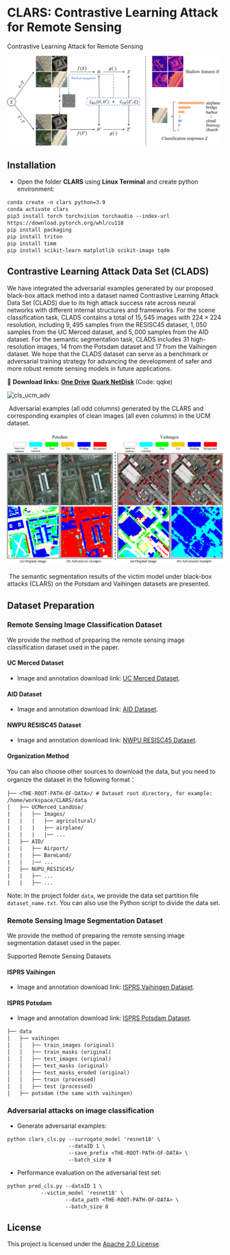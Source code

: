 # CLARS: Contrastive Learning Attack for Remote Sensing

Contrastive Learning Attack for Remote Sensing

![arch](./docs/arch.png)



## Installation

- Open the folder **CLARS** using **Linux Terminal** and create python environment:

```
conda create -n clars python=3.9
conda activate clars
pip3 install torch torchvision torchaudio --index-url https://download.pytorch.org/whl/cu118
pip install packaging
pip install triton
pip install timm
pip install scikit-learn matplotlib scikit-image tqdm
```

## Contrastive Learning Attack Data Set (CLADS)

We have integrated the adversarial examples generated by our proposed black-box attack method into a dataset named Contrastive Learning Attack Data Set (CLADS) due to its high attack success rate across neural networks with different internal structures and frameworks. For the scene classification task, CLADS contains a total of $15,545$ images with $224 \times 224$ resolution, including $9,495$ samples from the RESISC45 dataset, $1,050$ samples from the UC Merced dataset, and $5,000$ samples from the AID dataset. For the semantic segmentation task, CLADS includes $31$ high-resolution images, $14$ from the Potsdam dataset and $17$ from the Vaihingen dataset. We hope that the CLADS dataset can serve as a benchmark or adversarial training strategy for advancing the development of safer and more robust remote sensing models in future applications.

📡 **Download links:** **[One Drive](https://1drv.ms/u/c/81fe299a3e84798b/ERb8ooon6ZZPgWwB9T61dEEBVD5QI6LiSKEcv__KoWFQOQ?e=hoPNT7)**    **[Quark NetDisk](https://pan.quark.cn/s/9ad73b105951)** (Code: qqke)

![cls_ucm_adv](./docs/ucm_adv.png)

​	Adversarial examples (all odd columns) generated by the CLARS and corresponding examples of clean images (all even columns) in the UCM dataset.

![seg_adv](./docs/seg_adv.png)

​	The semantic segmentation results of the victim model under black-box attacks (CLARS) on the Potsdam and Vaihingen datasets are presented.

## Dataset Preparation

### Remote Sensing Image Classification Dataset

We provide the method of preparing the remote sensing image classification dataset used in the paper.

#### UC Merced Dataset

- Image and annotation download link: [UC Merced Dataset](http://weegee.vision.ucmerced.edu/datasets/landuse.html).

#### AID Dataset

- Image and annotation download link: [AID Dataset](https://www.kaggle.com/datasets/jiayuanchengala/aid-scene-classification-datasets).

#### NWPU RESISC45 Dataset

- Image and annotation download link: [NWPU RESISC45 Dataset](https://aistudio.baidu.com/datasetdetail/220767).

#### Organization Method

You can also choose other sources to download the data, but you need to organize the dataset in the following format：

```
├── <THE-ROOT-PATH-OF-DATA>/ # Dataset root directory, for example: /home/workspace/CLARS/data
│   ├── UCMerced_LandUse/     
|   |   ├── Images/
|   |   |   ├── agricultural/
|   |   |   ├── airplane/
|   |   |   |── ...
│   ├── AID/     
|   |   ├── Airport/
|   |   ├── BareLand/
|   |   |── ...
│   ├── NUPU_RESISC45/     
|   |   ├── ...
|   |   ├── ...
```

Note: In the project folder `data`, we provide the data set partition file `dataset_name.txt`. You can also use the Python script to divide the data set.

### Remote Sensing Image Segmentation Dataset

We provide the method of preparing the remote sensing image segmentation dataset used in the paper.

Supported Remote Sensing Datasets

#### ISPRS Vaihingen

- Image and annotation download link: [ISPRS Vaihingen Dataset](https://www.isprs.org/education/benchmarks/UrbanSemLab/default.aspx).

#### ISPRS Potsdam

- Image and annotation download link: [ISPRS Potsdam Dataset](https://www.isprs.org/education/benchmarks/UrbanSemLab/default.aspx).

```none
├── data
│   ├── vaihingen
│   │   ├── train_images (original)
│   │   ├── train_masks (original)
│   │   ├── test_images (original)
│   │   ├── test_masks (original)
│   │   ├── test_masks_eroded (original)
│   │   ├── train (processed)
│   │   ├── test (processed)
│   ├── potsdam (the same with vaihingen)
```



### Adversarial attacks on image classification

- Generate adversarial examples:

```
python clars_cls.py --surrogate_model 'resnet18' \
                    --dataID 1 \
                    --save_prefix <THE-ROOT-PATH-OF-DATA> \
                    --batch_size 8
```

- Performance evaluation on the adversarial test set:

```
python pred_cls.py --dataID 1 \
		   --victim_model 'resnet18' \
                   --data_path <THE-ROOT-PATH-OF-DATA> \
                   --batch_size 8
```

## License

This project is licensed under the [Apache 2.0 License](https://github.com/iamk1ko/CLARS/blob/main/LICENSE).

